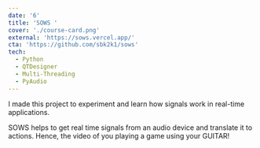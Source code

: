 ```yaml
---
date: '6'
title: 'SOWS '
cover: './course-card.png'
external: 'https://sows.vercel.app/'
cta: 'https://github.com/sbk2k1/sows'
tech:
  - Python
  - QTDesigner
  - Multi-Threading
  - PyAudio
---
```


I made this project to experiment and learn how signals work in real-time applications.

SOWS helps to get real time signals from an audio device and translate it to actions. Hence, the video of you playing a game using your GUITAR!
